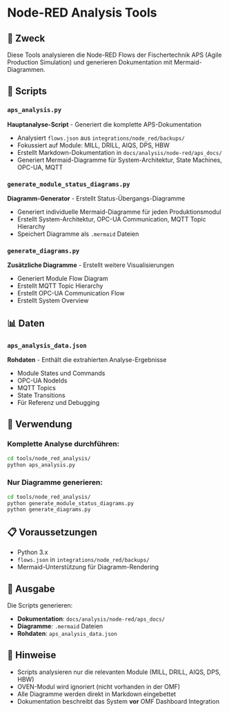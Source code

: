 # Node-RED Analysis Tools

## 🎯 Zweck
Diese Tools analysieren die Node-RED Flows der Fischertechnik APS (Agile Production Simulation) und generieren Dokumentation mit Mermaid-Diagrammen.

## 📁 Scripts

### `aps_analysis.py`
**Hauptanalyse-Script** - Generiert die komplette APS-Dokumentation
- Analysiert `flows.json` aus `integrations/node_red/backups/`
- Fokussiert auf Module: MILL, DRILL, AIQS, DPS, HBW
- Erstellt Markdown-Dokumentation in `docs/analysis/node-red/aps_docs/`
- Generiert Mermaid-Diagramme für System-Architektur, State Machines, OPC-UA, MQTT

### `generate_module_status_diagrams.py`
**Diagramm-Generator** - Erstellt Status-Übergangs-Diagramme
- Generiert individuelle Mermaid-Diagramme für jeden Produktionsmodul
- Erstellt System-Architektur, OPC-UA Communication, MQTT Topic Hierarchy
- Speichert Diagramme als `.mermaid` Dateien

### `generate_diagrams.py`
**Zusätzliche Diagramme** - Erstellt weitere Visualisierungen
- Generiert Module Flow Diagram
- Erstellt MQTT Topic Hierarchy
- Erstellt OPC-UA Communication Flow
- Erstellt System Overview

## 📊 Daten

### `aps_analysis_data.json`
**Rohdaten** - Enthält die extrahierten Analyse-Ergebnisse
- Module States und Commands
- OPC-UA NodeIds
- MQTT Topics
- State Transitions
- Für Referenz und Debugging

## 🚀 Verwendung

### Komplette Analyse durchführen:
```bash
cd tools/node_red_analysis/
python aps_analysis.py
```

### Nur Diagramme generieren:
```bash
cd tools/node_red_analysis/
python generate_module_status_diagrams.py
python generate_diagrams.py
```

## 📋 Voraussetzungen

- Python 3.x
- `flows.json` in `integrations/node_red/backups/`
- Mermaid-Unterstützung für Diagramm-Rendering

## 🎯 Ausgabe

Die Scripts generieren:
- **Dokumentation**: `docs/analysis/node-red/aps_docs/`
- **Diagramme**: `.mermaid` Dateien
- **Rohdaten**: `aps_analysis_data.json`

## 📝 Hinweise

- Scripts analysieren nur die relevanten Module (MILL, DRILL, AIQS, DPS, HBW)
- OVEN-Modul wird ignoriert (nicht vorhanden in der OMF)
- Alle Diagramme werden direkt in Markdown eingebettet
- Dokumentation beschreibt das System **vor** OMF Dashboard Integration
